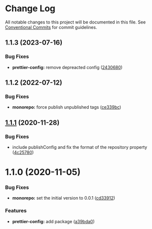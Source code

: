 # Change Log

All notable changes to this project will be documented in this file.
See [Conventional Commits](https://conventionalcommits.org) for commit guidelines.

## 1.1.3 (2023-07-16)

### Bug Fixes

- **prettier-config:** remove depreacted config ([2430680](https://github.com/homer0/packages/commit/2430680706512cbed31dee607d2f03cd42768068))

## 1.1.2 (2022-07-12)

### Bug Fixes

- **monorepo:** force publish unpublished tags ([ce339bc](https://github.com/homer0/packages/commit/ce339bcbffb697e7127ecc213242feb54822f775))

## [1.1.1](https://github.com/homer0/packages/compare/@homer0/prettier-config@1.1.0...@homer0/prettier-config@1.1.1) (2020-11-28)

### Bug Fixes

- include publishConfig and fix the format of the repository property ([4c25780](https://github.com/homer0/packages/commit/4c25780099bd60443a3625f5ab2c62a41a5c1314))

# 1.1.0 (2020-11-05)

### Bug Fixes

- **monorepo:** set the initial version to 0.0.1 ([cd33912](https://github.com/homer0/packages/commit/cd33912de0dead750bcb3b891f630f4392ee227e))

### Features

- **prettier-config:** add package ([a39bda0](https://github.com/homer0/packages/commit/a39bda09295138f058c8b3ce9b63c1ef9ab25769))
